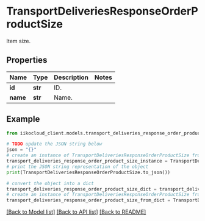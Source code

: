 # TransportDeliveriesResponseOrderProductSize

Item size.

## Properties

Name | Type | Description | Notes
------------ | ------------- | ------------- | -------------
**id** | **str** | ID. | 
**name** | **str** | Name. | 

## Example

```python
from iikocloud_client.models.transport_deliveries_response_order_product_size import TransportDeliveriesResponseOrderProductSize

# TODO update the JSON string below
json = "{}"
# create an instance of TransportDeliveriesResponseOrderProductSize from a JSON string
transport_deliveries_response_order_product_size_instance = TransportDeliveriesResponseOrderProductSize.from_json(json)
# print the JSON string representation of the object
print(TransportDeliveriesResponseOrderProductSize.to_json())

# convert the object into a dict
transport_deliveries_response_order_product_size_dict = transport_deliveries_response_order_product_size_instance.to_dict()
# create an instance of TransportDeliveriesResponseOrderProductSize from a dict
transport_deliveries_response_order_product_size_from_dict = TransportDeliveriesResponseOrderProductSize.from_dict(transport_deliveries_response_order_product_size_dict)
```
[[Back to Model list]](../README.md#documentation-for-models) [[Back to API list]](../README.md#documentation-for-api-endpoints) [[Back to README]](../README.md)


